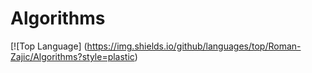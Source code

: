 # Algorithms

[![Top Language]
(https://img.shields.io/github/languages/top/Roman-Zajic/Algorithms?style=plastic)

